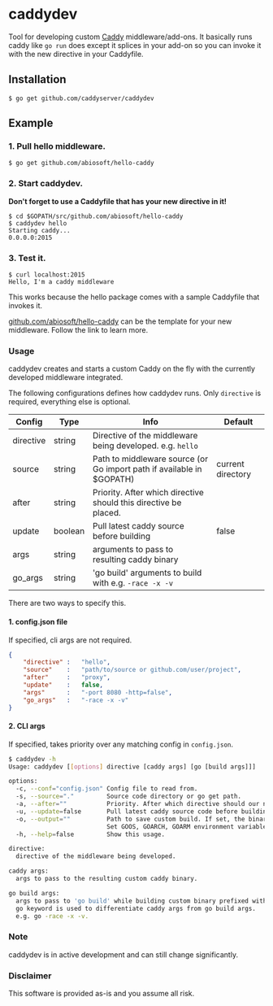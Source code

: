 # caddydev
Tool for developing custom [Caddy](http://caddyserver.com) middleware/add-ons. It basically runs caddy like `go run` does except it splices in your add-on so you can invoke it with the new directive in your Caddyfile.

## Installation
```shell
$ go get github.com/caddyserver/caddydev
```

## Example
### 1. Pull hello middleware.
```shell
$ go get github.com/abiosoft/hello-caddy
```
### 2. Start caddydev.
**Don't forget to use a Caddyfile that has your new directive in it!**
```shell
$ cd $GOPATH/src/github.com/abiosoft/hello-caddy
$ caddydev hello
Starting caddy...
0.0.0.0:2015
```
### 3. Test it.
```
$ curl localhost:2015
Hello, I'm a caddy middleware
```
This works because the hello package comes with a sample Caddyfile that invokes it.

[github.com/abiosoft/hello-caddy](https://github.com/abiosoft/hello-caddy) can be the template for your new middleware. Follow the link to learn more.

### Usage
caddydev creates and starts a custom Caddy on the fly with the currently developed middleware integrated.

The following configurations defines how caddydev runs. Only `directive` is required, everything else is optional.

Config | Type | Info | Default
-------|------|------|--------
directive | string |Directive of the middleware being developed. e.g. `hello` |
source | string | Path to middleware source (or Go import path if available in $GOPATH) | current directory
after | string | Priority. After which directive should this directive be placed. |
update | boolean | Pull latest caddy source before building | false
args | string | arguments to pass to resulting caddy binary |
go_args | string | 'go build' arguments to build with e.g. `-race -x -v` |

There are two ways to specify this.

#### 1. config.json file
If specified, cli args are not required.
```json
{
    "directive" :   "hello",
    "source"    :   "path/to/source or github.com/user/project",
    "after"     :   "proxy",
    "update"    :   false,
    "args"      :   "-port 8080 -http=false",
    "go_args"   :   "-race -x -v"
}
```
#### 2. CLI args
If specified, takes priority over any matching config in `config.json`.
```bash
$ caddydev -h
Usage: caddydev [[options] directive [caddy args] [go [build args]]]

options:
  -c, --conf="config.json" Config file to read from.
  -s, --source="."         Source code directory or go get path.
  -a, --after=""           Priority. After which directive should our new directive be placed.
  -u, --update=false       Pull latest caddy source code before building.
  -o, --output=""          Path to save custom build. If set, the binary will only be generated, not executed.
                           Set GOOS, GOARCH, GOARM environment variables to generate for other platforms.
  -h, --help=false         Show this usage.

directive:
  directive of the middleware being developed.

caddy args:
  args to pass to the resulting custom caddy binary.

go build args:
  args to pass to 'go build' while building custom binary prefixed with 'go'.
  go keyword is used to differentiate caddy args from go build args.
  e.g. go -race -x -v.
```

### Note
caddydev is in active development and can still change significantly.

### Disclaimer
This software is provided as-is and you assume all risk.
